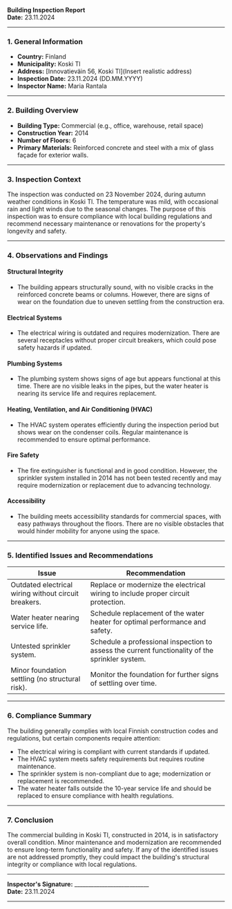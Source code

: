 

**Building Inspection Report**  
**Date:** 23.11.2024  

---

### **1. General Information**  
- **Country:** Finland  
- **Municipality:** Koski Tl  
- **Address:** [Innovatieväin 56, Koski Tl](Insert realistic address)  
- **Inspection Date:** 23.11.2024 (DD.MM.YYYY)  
- **Inspector Name:** Maria Rantala  

---

### **2. Building Overview**  
- **Building Type:** Commercial (e.g., office, warehouse, retail space)  
- **Construction Year:** 2014  
- **Number of Floors:** 6  
- **Primary Materials:** Reinforced concrete and steel with a mix of glass façade for exterior walls.  

---

### **3. Inspection Context**  
The inspection was conducted on 23 November 2024, during autumn weather conditions in Koski Tl. The temperature was mild, with occasional rain and light winds due to the seasonal changes. The purpose of this inspection was to ensure compliance with local building regulations and recommend necessary maintenance or renovations for the property's longevity and safety.

---

### **4. Observations and Findings**  

#### **Structural Integrity**  
- The building appears structurally sound, with no visible cracks in the reinforced concrete beams or columns. However, there are signs of wear on the foundation due to uneven settling from the construction era.  

#### **Electrical Systems**  
- The electrical wiring is outdated and requires modernization. There are several receptacles without proper circuit breakers, which could pose safety hazards if updated.  

#### **Plumbing Systems**  
- The plumbing system shows signs of age but appears functional at this time. There are no visible leaks in the pipes, but the water heater is nearing its service life and requires replacement.  

#### **Heating, Ventilation, and Air Conditioning (HVAC)**  
- The HVAC system operates efficiently during the inspection period but shows wear on the condenser coils. Regular maintenance is recommended to ensure optimal performance.  

#### **Fire Safety**  
- The fire extinguisher is functional and in good condition. However, the sprinkler system installed in 2014 has not been tested recently and may require modernization or replacement due to advancing technology.  

#### **Accessibility**  
- The building meets accessibility standards for commercial spaces, with easy pathways throughout the floors. There are no visible obstacles that would hinder mobility for anyone using the space.  

---

### **5. Identified Issues and Recommendations**  

| **Issue**                                                                 | **Recommendation**                                                                 |
|--------------------------------------------------------------------------|-----------------------------------------------------------------------------------|
| Outdated electrical wiring without circuit breakers.                     | Replace or modernize the electrical wiring to include proper circuit protection.    |
| Water heater nearing service life.                                       | Schedule replacement of the water heater for optimal performance and safety.        |
| Untested sprinkler system.                                                | Schedule a professional inspection to assess the current functionality of the sprinkler system. |
| Minor foundation settling (no structural risk).                         | Monitor the foundation for further signs of settling over time.                  |

---

### **6. Compliance Summary**  
The building generally complies with local Finnish construction codes and regulations, but certain components require attention:  

- The electrical wiring is compliant with current standards if updated.
- The HVAC system meets safety requirements but requires routine maintenance.
- The sprinkler system is non-compliant due to age; modernization or replacement is recommended.  
- The water heater falls outside the 10-year service life and should be replaced to ensure compliance with health regulations.  

---

### **7. Conclusion**  
The commercial building in Koski Tl, constructed in 2014, is in satisfactory overall condition. Minor maintenance and modernization are recommended to ensure long-term functionality and safety. If any of the identified issues are not addressed promptly, they could impact the building's structural integrity or compliance with local regulations.

---

**Inspector's Signature:** ___________________________  
**Date:** 23.11.2024  

---